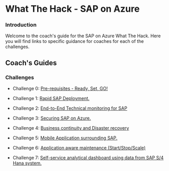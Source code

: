# What The Hack - SAP on Azure
### Introduction
Welcome to the coach's guide for the SAP on Azure What The Hack. Here you will find links to specific guidance for coaches for each of the challenges.


## Coach's Guides
### Challenges

- Challenge 0: [Pre-requisites - Ready, Set, GO!](Coach/00-prereqs.md)

- Challenge 1: [Rapid SAP Deployment.](Coach/01-SAP-Auto-Deployment.md)

- Challenge 2: [End-to-End Technical monitoring for SAP](Coach/02-Azure-Monitor.md)

- Challenge 3: [Securing SAP on Azure.](Coach/03-SAP-Security.md)

- Challenge 4: [Business continuity and Disaster recovery](Coach/04-BusinessContinuity-and-DR.md)

- Challenge 5: [Mobile Application surrounding SAP.](Coach/05-PowerApps.md)

- Challenge 6: [Application aware maintenance (Start/Stop/Scale)](Coach/06-Start-Stop-Automation.md)

- Challenge 7: [Self-service analytical dashboard using data from SAP S/4 Hana system.](Coach/07-PowerQuery.md) 

